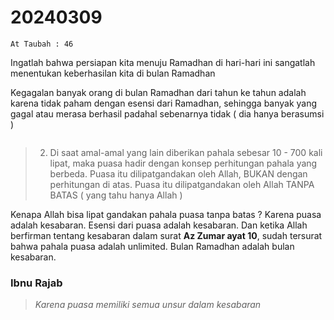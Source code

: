 # 20240309

```
At Taubah : 46
```

Ingatlah bahwa persiapan kita menuju Ramadhan di hari-hari ini sangatlah menentukan keberhasilan kita di bulan Ramadhan

Kegagalan banyak orang di bulan Ramadhan dari tahun ke tahun adalah karena tidak paham dengan esensi dari Ramadhan, sehingga banyak yang gagal atau merasa berhasil padahal sebenarnya tidak ( dia hanya berasumsi )

```

```


>2. Di saat amal-amal yang lain diberikan pahala sebesar 10 - 700 kali lipat, maka puasa hadir dengan konsep perhitungan pahala yang berbeda. Puasa itu dilipatgandakan oleh Allah, BUKAN dengan perhitungan di atas. Puasa itu dilipatgandakan oleh Allah TANPA BATAS ( yang tahu hanya Allah )

Kenapa Allah bisa lipat gandakan pahala puasa tanpa batas ? Karena puasa adalah kesabaran. Esensi dari puasa adalah kesabaran. Dan ketika Allah berfirman tentang kesabaran dalam surat **Az Zumar ayat 10**, sudah tersurat bahwa pahala puasa adalah unlimited. Bulan Ramadhan adalah bulan kesabaran.

### Ibnu Rajab
>_Karena puasa memiliki semua unsur dalam kesabaran_